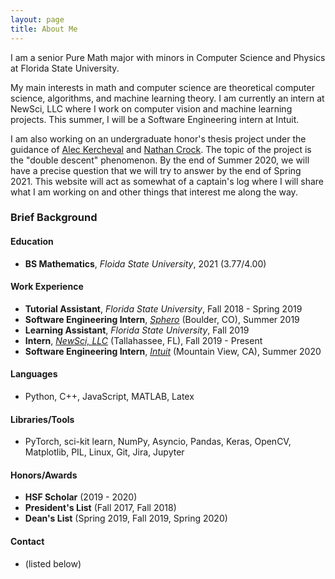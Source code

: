 ```yaml
---
layout: page
title: About Me
---
```


I am a senior Pure Math major with minors in Computer Science and Physics at Florida State University.

My main interests in math and computer science are theoretical computer science, algorithms, and machine learning theory. I am currently an intern at NewSci, LLC where I work on computer vision and machine learning projects. This summer, I will be a Software Engineering intern at Intuit.

I am also working on an undergraduate honor's thesis project under the guidance of [Alec Kercheval](https://www.math.fsu.edu/~kercheva/) and [Nathan Crock](https://www.sc.fsu.edu/people?uid=ndc08). The topic of the project is the "double descent" phenomenon. By the end of Summer 2020, we will have a precise question that we will try to answer by the end of Spring 2021. This website will act as somewhat of a captain's log where I will share what I am working on and other things that interest me along the way.

### Brief Background

#### Education
* **BS Mathematics**, *Floida State University*, 2021 (3.77/4.00)

#### Work Experience
* **Tutorial Assistant**, *Florida State University*, Fall 2018 - Spring 2019
* **Software Engineering Intern**, *[Sphero](https://sphero.com/)* (Boulder, CO), Summer 2019
* **Learning Assistant**, *Florida State University*, Fall 2019
* **Intern**, *[NewSci, LLC](newsci.ai)* (Tallahassee, FL), Fall 2019 - Present
* **Software Engineering Intern**, *[Intuit](https://www.intuit.com/)* (Mountain View, CA), Summer 2020

#### Languages
* Python, C++, JavaScript, MATLAB, Latex

#### Libraries/Tools
* PyTorch, sci-kit learn, NumPy, Asyncio, Pandas, Keras, OpenCV, Matplotlib, PIL, Linux, Git, Jira, Jupyter

#### Honors/Awards
* **HSF Scholar** (2019 - 2020)
* **President's List** (Fall 2017, Fall 2018)
* **Dean's List** (Spring 2019, Fall 2019, Spring 2020)

#### Contact
* (listed below)

